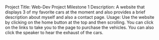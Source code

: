 Project Title: Web-Dev Project Milestone 1
Description: A website that displays 3 of my favorite cars at the moment and also provides a brief description about myself and also a contact page.
Usage: Use the website by clicking on the home button at the top and then scrolling. You can click on the links to take you to the page to purchase the vehicles. You can also click the speaker to hear the exhaust of the cars.
